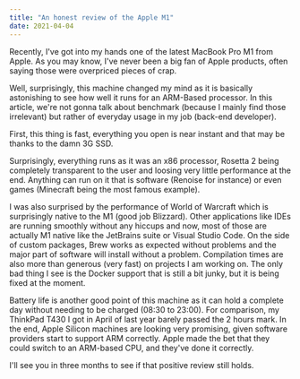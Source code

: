 ```yaml
---
title: "An honest review of the Apple M1"
date: 2021-04-04
---
```


Recently, I've got into my hands one of the latest MacBook Pro M1 from Apple. As you may know, I've never been a big fan of Apple products, often saying those were overpriced pieces of crap.

Well, surprisingly, this machine changed my mind as it is basically astonishing to see how well it runs for an ARM-Based processor. In this article, we're not gonna talk about benchmark (because I mainly find those irrelevant) but rather of everyday usage in my job (back-end developer).

First, this thing is fast, everything you open is near instant and that may be thanks  to the damn 3G SSD.

Surprisingly, everything runs as it was an x86 processor, Rosetta 2 being completely transparent to the user and loosing very little performance at the end. Anything can run on it that is software (Renoise for instance) or even games (Minecraft being the most famous example).

I was also surprised by the performance of World of Warcraft which is surprisingly native to the M1 (good job Blizzard).
Other applications like IDEs are running smoothly without any hiccups and now, most of those are actually M1 native like the JetBrains suite or Visual Studio Code. On the side of custom packages, Brew works as expected without problems and the major part of software will install without a problem. Compilation times are also more than generous (very fast) on projects I am working on. The only bad thing I see is the Docker support that is still a bit junky, but it is being fixed at the moment.

Battery life is another good point of this machine as it can hold a complete day without needing to be charged (08:30 to 23:00). For comparison, my ThinkPad T430 I got in April of last year barely passed the 2 hours mark.
In the end, Apple Silicon machines are looking very promising, given software providers start to support ARM correctly. Apple made the bet that they could switch to an ARM-based CPU, and they've done it correctly.

I'll see you in three months to see if that positive review still holds.
